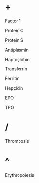 # +

Factor 1

Protein C

Protein S

Antiplasmin

Haptoglobin

Transferrin

Ferritin

Hepcidin

EPO

TPO

# /

Thrombosis

# ^

Erythropoiesis
